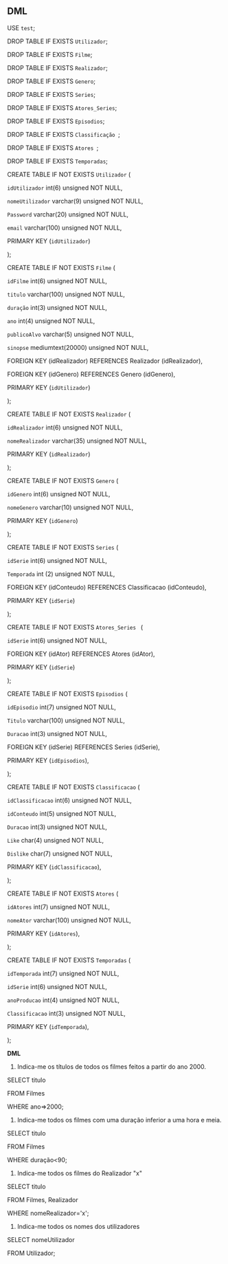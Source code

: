 ## DML

USE `test`;

DROP TABLE IF EXISTS `Utilizador`;

DROP TABLE IF EXISTS `Filme`;

DROP TABLE IF EXISTS `Realizador`;

DROP TABLE IF EXISTS `Genero`;

DROP TABLE IF EXISTS `Series`;

DROP TABLE IF EXISTS `Atores_Series`;

DROP TABLE IF EXISTS `Episodios`;

DROP TABLE IF EXISTS `Classificação `;

DROP TABLE IF EXISTS `Atores `;

DROP TABLE IF EXISTS `Temporadas`;

CREATE TABLE IF NOT EXISTS `Utilizador` (

`idUtilizador` int(6) unsigned NOT NULL,

`nomeUtilizador` varchar(9) unsigned NOT NULL,

`Password` varchar(20) unsigned NOT NULL,

`email` varchar(100) unsigned NOT NULL,

PRIMARY KEY (`idUtilizador`)

);

CREATE TABLE IF NOT EXISTS `Filme` (

`idFilme` int(6) unsigned NOT NULL,

`titulo` varchar(100) unsigned NOT NULL,

`duração` int(3) unsigned NOT NULL,

`ano` int(4) unsigned NOT NULL,

`publicoAlvo` varchar(5) unsigned NOT NULL,

`sinopse` mediumtext(20000) unsigned NOT NULL,

FOREIGN KEY (idRealizador) REFERENCES Realizador (idRealizador),

FOREIGN KEY (idGenero) REFERENCES Genero (idGenero),

PRIMARY KEY (`idUtilizador`)

);

CREATE TABLE IF NOT EXISTS `Realizador` (

`idRealizador` int(6) unsigned NOT NULL,

`nomeRealizador` varchar(35) unsigned NOT NULL,

PRIMARY KEY (`idRealizador`)

);

CREATE TABLE IF NOT EXISTS `Genero` (

`idGenero` int(6) unsigned NOT NULL,

`nomeGenero` varchar(10) unsigned NOT NULL,

PRIMARY KEY (`idGenero`)

);

CREATE TABLE IF NOT EXISTS `Series` (

`idSerie` int(6) unsigned NOT NULL,

`Temporada` int (2) unsigned NOT NULL,

FOREIGN KEY (idConteudo) REFERENCES Classificacao (idConteudo),

PRIMARY KEY (`idSerie`)

);

CREATE TABLE IF NOT EXISTS `Atores_Series ` (

`idSerie` int(6) unsigned NOT NULL,

FOREIGN KEY (idAtor) REFERENCES Atores (idAtor),

PRIMARY KEY (`idSerie`)

);

CREATE TABLE IF NOT EXISTS `Episodios` (

`idEpisodio` int(7) unsigned NOT NULL,

`Titulo` varchar(100) unsigned NOT NULL,

`Duracao` int(3) unsigned NOT NULL,

FOREIGN KEY (idSerie) REFERENCES Series (idSerie),

PRIMARY KEY (`idEpisodios`),

);

CREATE TABLE IF NOT EXISTS `Classificacao` (

`idClassificacao` int(6) unsigned NOT NULL,

`idConteudo` int(5) unsigned NOT NULL,

`Duracao` int(3) unsigned NOT NULL,

`Like` char(4) unsigned NOT NULL,

`Dislike` char(7) unsigned NOT NULL,

PRIMARY KEY (`idClassificacao`),

);

CREATE TABLE IF NOT EXISTS `Atores` (

`idAtores` int(7) unsigned NOT NULL,

`nomeAtor` varchar(100) unsigned NOT NULL,

PRIMARY KEY (`idAtores`),

);

CREATE TABLE IF NOT EXISTS `Temporadas` (

`idTemporada` int(7) unsigned NOT NULL,

`idSerie` int(6) unsigned NOT NULL,

`anoProducao` int(4) unsigned NOT NULL,

`Classificacao` int(3) unsigned NOT NULL,

PRIMARY KEY (`idTemporada`),

);

**DML**

1. Indica-me os títulos de todos os filmes feitos a partir do ano 2000.

SELECT titulo

FROM Filmes

WHERE ano=\>2000;

1. Indica-me todos os filmes com uma duração inferior a uma hora e meia.

SELECT titulo

FROM Filmes

WHERE duração\<90;

1. Indica-me todos os filmes do Realizador "x"

SELECT titulo

FROM Filmes, Realizador

WHERE nomeRealizador='x';

1. Indica-me todos os nomes dos utilizadores

SELECT nomeUtilizador

FROM Utilizador;